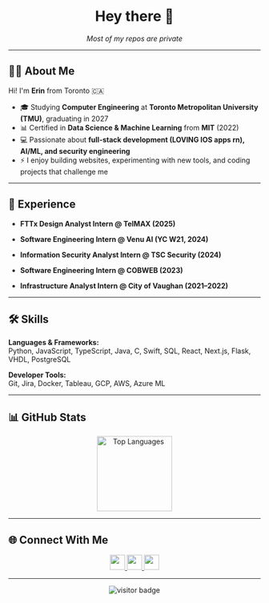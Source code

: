 <h1 align="center">Hey there 👋</h1>
<p align="center"><i>Most of my repos are private</i></p>

---

## 👩‍💻 About Me

Hi! I'm **Erin** from Toronto 🇨🇦  

- 🎓 Studying **Computer Engineering** at **Toronto Metropolitan University (TMU)**, graduating in 2027  
- 📊 Certified in **Data Science & Machine Learning** from **MIT** (2022) 
- 💻 Passionate about **full-stack development (LOVING IOS apps rn), AI/ML, and security engineering**  
- ⚡ I enjoy building websites, experimenting with new tools, and coding projects that challenge me  

---

## 💼 Experience

- **FTTx Design Analyst Intern @ TelMAX (2025)**  

- **Software Engineering Intern @ Venu AI (YC W21, 2024)**  

- **Information Security Analyst Intern @ TSC Security (2024)**  

- **Software Engineering Intern @ COBWEB (2023)**  

- **Infrastructure Analyst Intern @ City of Vaughan (2021–2022)**  

---

## 🛠️ Skills

**Languages & Frameworks:**  
Python, JavaScript, TypeScript, Java, C, Swift, SQL, React, Next.js, Flask, VHDL, PostgreSQL  

**Developer Tools:**  
Git, Jira, Docker, Tableau, GCP, AWS, Azure ML  

---



## 📊 GitHub Stats

<div align="center">
  <img src="https://github-readme-stats.vercel.app/api/top-langs?username=ErinTomorri&show_icons=true&locale=en&layout=compact&theme=dracula" height="150" alt="Top Languages" />
</div>

---

## 🌐 Connect With Me

<div align="center">
  <a href="https://www.linkedin.com/in/erin-tomorri/" target="_blank">
    <img src="https://img.shields.io/badge/-LinkedIn-0077B5?style=for-the-badge&logo=linkedin&logoColor=white" height="30" />
  </a>
  <a href="mailto:erin@erintomorri.com" target="_blank">
    <img src="https://img.shields.io/badge/-Outlook-0078D4?style=for-the-badge&logo=microsoft-outlook&logoColor=white" height="30" />
  </a>
  <a href="https://www.erintomorri.com/" target="_blank">
    <img src="https://img.shields.io/badge/-Portfolio-1de9b6?style=for-the-badge&logo=linktree&logoColor=white" height="30" />
  </a>
</div>

---

<div align="center">
  <img src="https://visitor-badge.laobi.icu/badge?page_id=ErinTomorri.ErinTomorri" alt="visitor badge"/>
</div>
